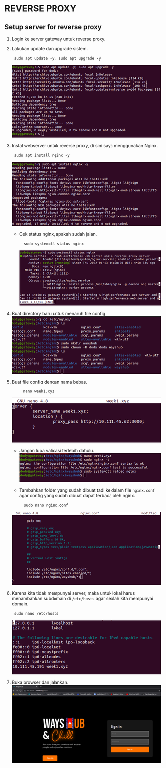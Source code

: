 # **REVERSE PROXY**
## Setup server for reverse proxy

1. Login ke server gateway untuk reverse proxy.
2. Lakukan update dan upgrade sistem.

        sudo apt update -y; sudo apt upgrade -y
    ![upfateupgrade](assets/images-reverse-proxy/updateupgrade.png) <br>

3. Instal webserver untuk reverse proxy, di sini saya menggunakan Nginx.

        sudo apt install nginx -y
    ![installnginx](assets/images-reverse-proxy/installnginx.png) <br>

    - Cek status nginx, apakah sudah jalan.

            sudo systemctl status nginx
        ![statusnginx](assets/images-reverse-proxy/statusnginx.png) <br>

4. Buat directory baru untuk menaruh file config.
   ![mkdir](assets/images-reverse-proxy/mkdir.png) <br>

5. Buat file config dengan nama bebas.

            nano week1.xyz
    ![configreverse](assets/images-reverse-proxy/configreverse.png) <br>

    - Jangan lupa validasi terlebih dahulu. <br>
    ![validasi](assets/images-reverse-proxy/validasi.png) <br>

    - Tambahkan folder yang sudah dibuat tadi ke dalam file `nginx.conf` agar config yang sudah dibuat dapat terbaca oleh nginx.

            sudo nano nginx.conf
    ![addfolderconf](assets/images-reverse-proxy/addfolderconf.png) <br>

6. Karena kita tidak mempunyai server, maka untuk lokal harus menambahkan subdomain di `/etc/hosts` agar seolah kita mempunyai domain.

        sudo nano /etc/hosts
    ![addhosts](assets/images-reverse-proxy/addhosts.png) <br>

7. Buka browser dan jalankan.
   ![result](assets/images-reverse-proxy/result.png) <br>

    